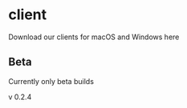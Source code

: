 # client
Download our clients for macOS and Windows here

## Beta
Currently only beta builds

v 0.2.4